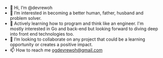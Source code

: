 - 👋 Hi, I’m @devrewoh
- 👀 I’m interested in becoming a better human, father, husband and problem solver.
- 🌱 Actively learning how to program and think like an engineer. I'm mostly interested in Go and back-end but looking forward to diving deep into front end technologies too.
- 💞️ I’m looking to collaborate on any project that could be a learning opportunity or creates a positive impact.
- 📫 How to reach me ogdevrewoh@gmail.com

<!---
devrewoh/devrewoh is a ✨ special ✨ repository because its `README.md` (this file) appears on your GitHub profile.
You can click the Preview link to take a look at your changes.
--->
